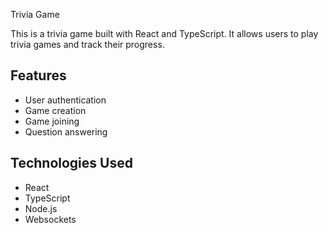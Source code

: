 Trivia Game

This is a trivia game built with React and TypeScript. It allows users to play trivia games and track their progress.

## Features

- User authentication
- Game creation
- Game joining
- Question answering

## Technologies Used

- React
- TypeScript
- Node.js
- Websockets

